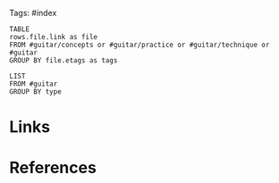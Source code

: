 Tags: #index

```dataview
TABLE
rows.file.link as file
FROM #guitar/concepts or #guitar/practice or #guitar/technique or #guitar   
GROUP BY file.etags as tags
```


```dataview
LIST
FROM #guitar   
GROUP BY type
```
# Links

# References


